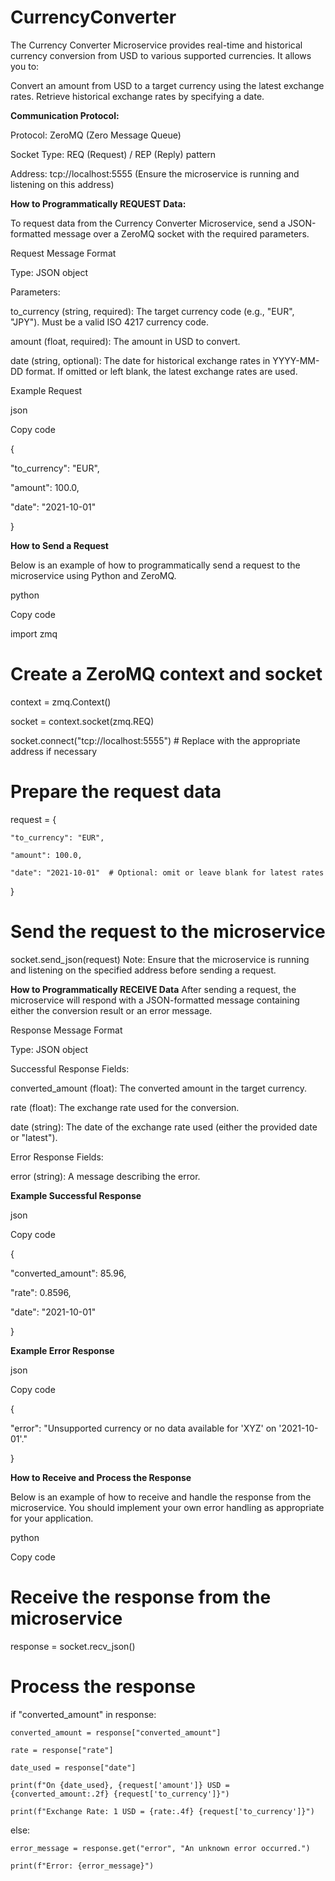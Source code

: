 # CurrencyConverter

The Currency Converter Microservice provides real-time and historical currency conversion from USD to various supported currencies. It allows you to:

Convert an amount from USD to a target currency using the latest exchange rates.
Retrieve historical exchange rates by specifying a date.

**Communication Protocol:**

  Protocol: ZeroMQ (Zero Message Queue)

  Socket Type: REQ (Request) / REP (Reply) pattern

  Address: tcp://localhost:5555 (Ensure the microservice is running and listening on this address)


**How to Programmatically REQUEST Data:**

To request data from the Currency Converter Microservice, send a JSON-formatted message over a ZeroMQ socket with the required parameters.

Request Message Format

Type: JSON object

Parameters:

to_currency (string, required): The target currency code (e.g., "EUR", "JPY"). Must be a valid ISO 4217 currency code.

amount (float, required): The amount in USD to convert.

date (string, optional): The date for historical exchange rates in YYYY-MM-DD format. If omitted or left blank, the latest exchange rates are used.

Example Request

json

Copy code

{

  "to_currency": "EUR",
  
  "amount": 100.0,
  
  "date": "2021-10-01"
  
}

**How to Send a Request**

Below is an example of how to programmatically send a request to the microservice using Python and ZeroMQ. 

python

Copy code

import zmq

# Create a ZeroMQ context and socket

context = zmq.Context()

socket = context.socket(zmq.REQ)

socket.connect("tcp://localhost:5555")  # Replace with the appropriate address if necessary

# Prepare the request data

request = {

    "to_currency": "EUR",
    
    "amount": 100.0,
    
    "date": "2021-10-01"  # Optional: omit or leave blank for latest rates
}


# Send the request to the microservice
socket.send_json(request)
Note: Ensure that the microservice is running and listening on the specified address before sending a request.

**How to Programmatically RECEIVE Data**
After sending a request, the microservice will respond with a JSON-formatted message containing either the conversion result or an error message.

Response Message Format

Type: JSON object

Successful Response Fields:

converted_amount (float): The converted amount in the target currency.

rate (float): The exchange rate used for the conversion.

date (string): The date of the exchange rate used (either the provided date or "latest").

Error Response Fields:

error (string): A message describing the error.

**Example Successful Response**

json

Copy code

{

  "converted_amount": 85.96,
  
  "rate": 0.8596,
  
  "date": "2021-10-01"
  
}

**Example Error Response**

json

Copy code

{

  "error": "Unsupported currency or no data available for 'XYZ' on '2021-10-01'."
  
}

**How to Receive and Process the Response**

Below is an example of how to receive and handle the response from the microservice. You should implement your own error handling as appropriate for your application.

python

Copy code

# Receive the response from the microservice

response = socket.recv_json()

# Process the response

if "converted_amount" in response:

    converted_amount = response["converted_amount"]
    
    rate = response["rate"]
    
    date_used = response["date"]
    
    print(f"On {date_used}, {request['amount']} USD = {converted_amount:.2f} {request['to_currency']}")
    
    print(f"Exchange Rate: 1 USD = {rate:.4f} {request['to_currency']}")
else:

    error_message = response.get("error", "An unknown error occurred.")
    
    print(f"Error: {error_message}")
